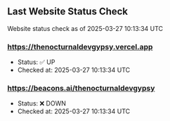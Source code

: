 ## Last Website Status Check

<!-- GitHub Action will update the section below -->
Website status check as of 2025-03-27 10:13:34 UTC

### https://thenocturnaldevgypsy.vercel.app
- Status: ✅ UP
- Checked at: 2025-03-27 10:13:34 UTC

### https://beacons.ai/thenocturnaldevgypsy
- Status: ❌ DOWN
- Checked at: 2025-03-27 10:13:34 UTC


<!-- End of GitHub Action update section -->
